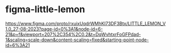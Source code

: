 # figma-little-lemon
https://www.figma.com/proto/rxuixUqdrWMhKI73DF3Btx/LITTLE_LEMON_V1.0_27-08-2023?page-id=0%3A1&node-id=6-21&p=f&viewport=207%2C354%2C0.2&t=DqWvhtxrFoGFPdad-1&scaling=scale-down&content-scaling=fixed&starting-point-node-id=6%3A21
